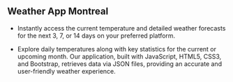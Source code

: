 ## Weather App Montreal

- Instantly access the current temperature and detailed weather forecasts for the next 3, 7, or 14 days on your preferred platform. 

- Explore daily temperatures along with key statistics for the current or upcoming month. Our application, built with JavaScript, HTML5, CSS3, and Bootstrap, retrieves data via JSON files, providing an accurate and user-friendly weather experience.
